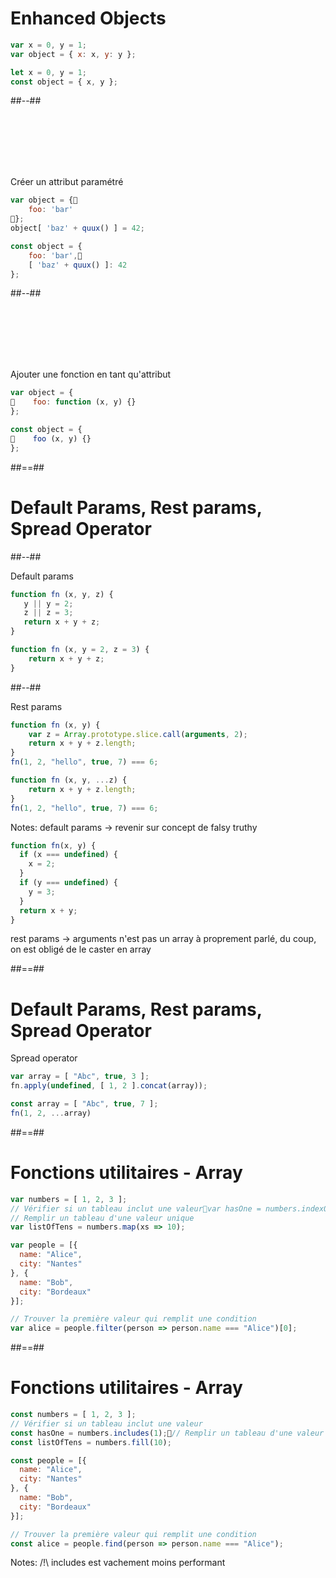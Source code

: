 <!-- .slide: class="two-column-layout with-code" -->

# Enhanced Objects

```javascript
var x = 0, y = 1;
var object = { x: x, y: y };
```
<!-- .element: class="fragment" -->

```javascript
let x = 0, y = 1;
const object = { x, y };
```
<!-- .element: class="fragment" -->

##--##

<!-- .slide: class="with-code" -->

<br />
<br />
<br />
<br />
<br />

Créer un attribut paramétré
<!-- .element: class="fragment" -->

```javascript
var object = {
    foo: 'bar'
};
object[ 'baz' + quux() ] = 42;
```
<!-- .element: class="fragment" -->

```javascript
const object = {
    foo: 'bar',
    [ 'baz' + quux() ]: 42
};
```
<!-- .element: class="fragment" -->

##--##

<!-- .slide: class="with-code" -->

<br />
<br />
<br />
<br />
<br />

Ajouter une fonction en tant qu'attribut
<!-- .element: class="fragment" -->

```javascript
var object = {
    foo: function (x, y) {}
};
```
<!-- .element: class="fragment" -->

```javascript
const object = {
    foo (x, y) {}
};
```
<!-- .element: class="fragment" -->

##==##

<!-- .slide: class="two-column-layout" -->

# Default Params, Rest params, Spread Operator

##--##

<!-- .slide: class="with-code" -->

Default params
<!-- .element: class="fragment" -->

```javascript
function fn (x, y, z) {
   y || y = 2;
   z || z = 3;
   return x + y + z;
}
```
<!-- .element: class="fragment" -->

```javascript
function fn (x, y = 2, z = 3) {
    return x + y + z;
}
```
<!-- .element: class="fragment" -->

##--##

<!-- .slide: class="with-code" -->

Rest params
<!-- .element: class="fragment" -->

```javascript
function fn (x, y) {
    var z = Array.prototype.slice.call(arguments, 2);
    return x + y + z.length;
}
fn(1, 2, "hello", true, 7) === 6;
```
<!-- .element: class="fragment" -->

```javascript
function fn (x, y, ...z) {
    return x + y + z.length;
}
fn(1, 2, "hello", true, 7) === 6;
```
<!-- .element: class="fragment" -->

Notes:
default params -> revenir sur concept de falsy truthy

```javascript
function fn(x, y) {
  if (x === undefined) {
    x = 2;
  }
  if (y === undefined) {
    y = 3;
  }
  return x + y;
}
```

rest params -> arguments n'est pas un array à proprement parlé, du coup, on est obligé de le caster en array

##==##

<!-- .slide: class="with-code" -->

# Default Params, Rest params, Spread Operator

Spread operator
<!-- .element: class="fragment" -->

```javascript
var array = [ "Abc", true, 3 ];
fn.apply(undefined, [ 1, 2 ].concat(array));
```
<!-- .element: class="fragment" -->

```javascript
const array = [ "Abc", true, 7 ];
fn(1, 2, ...array)
```
<!-- .element: class="fragment" -->

##==##

<!-- .slide: class="with-code" -->

# Fonctions utilitaires - Array

```javascript
var numbers = [ 1, 2, 3 ];
// Vérifier si un tableau inclut une valeurvar hasOne = numbers.indexOf(1) !== -1;
// Remplir un tableau d'une valeur unique
var listOfTens = numbers.map(xs => 10);

var people = [{
  name: "Alice",
  city: "Nantes"
}, {
  name: "Bob",
  city: "Bordeaux"
}];

// Trouver la première valeur qui remplit une condition
var alice = people.filter(person => person.name === "Alice")[0];
```
<!-- .element: class="fragment" -->

##==##

<!-- .slide: class="with-code" -->

# Fonctions utilitaires - Array

```javascript
const numbers = [ 1, 2, 3 ];
// Vérifier si un tableau inclut une valeur
const hasOne = numbers.includes(1);// Remplir un tableau d'une valeur unique
const listOfTens = numbers.fill(10);

const people = [{
  name: "Alice",
  city: "Nantes"
}, {
  name: "Bob",
  city: "Bordeaux"
}];

// Trouver la première valeur qui remplit une condition
const alice = people.find(person => person.name === "Alice");
```
<!-- .element: class="fragment" -->

Notes:
/!\ includes est vachement moins performant
